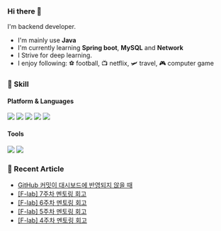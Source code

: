 ### Hi there 👋

I'm backend developer.

- I'm mainly use **Java**
- I'm currently learning **Spring boot**, **MySQL** and **Network**
- I Strive for deep learning.
- I enjoy following: ⚽ football, 📺 netflix, 🛩️ travel, 🎮 computer game

### 💪 Skill

#### Platform & Languages
<img src="https://img.shields.io/badge/Spring-6DB33F?style=flat-square&logo=Spring&logoColor=white"/> <img src="https://img.shields.io/badge/Spring%20boot-6DB33F?style=flat-square&logo=Spring%20Boot&logoColor=white"/> <img src="https://img.shields.io/badge/MySQL-4479A1?style=flat-square&logo=MySQL&logoColor=white"/> <img src="https://img.shields.io/badge/Gradle-02303A?style=flat-square&logo=Gradle&logoColor=white"/> <img src="https://img.shields.io/badge/java-007396?style=flat-square&logo=java&logoColor=white">

#### Tools
<img src="https://img.shields.io/badge/Git-F05032?style=flat-square&logo=Git&logoColor=white"/> <img src="https://img.shields.io/badge/IntelliJ-000000?style=flat-square&logo=IntelliJ%20IDEA&logoColor=white"/> 



### 📖 Recent Article
<!-- BLOG-POST-LIST:START -->
- [GitHub 커밋이 대시보드에 반영되지 않을 때](https://cookie-dev.tistory.com/8)
- [[F-lab] 7주차 멘토링 회고](https://cookie-dev.tistory.com/7)
- [[F-lab] 6주차 멘토링 회고](https://cookie-dev.tistory.com/6)
- [[F-lab] 5주차 멘토링 회고](https://cookie-dev.tistory.com/5)
- [[F-lab] 4주차 멘토링 회고](https://cookie-dev.tistory.com/4)
<!-- BLOG-POST-LIST:END -->
